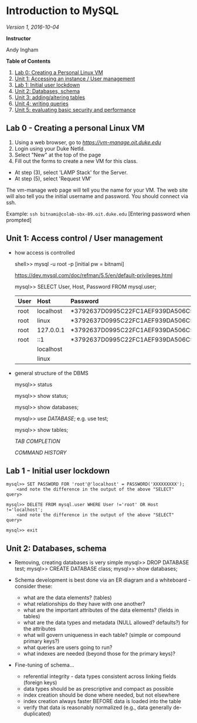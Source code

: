 Introduction to MySQL
=====================

*Version 1, 2016-10-04*

**Instructor**

Andy Ingham

**Table of Contents**

1. [Lab 0: Creating a Personal Linux VM](#lab0)
2. [Unit 1: Accessing an instance / User management](#unit1)
3. [Lab 1: Initial user lockdown](#lab1)
4. [Unit 2: Databases, schema](#unit2)
5. [Unit 3: adding/altering tables](#unit3)
6. [Unit 4: writing queries](#unit4)
7. [Unit 5: evaluating basic security and performance](#unit5)

<a name='lab0'></a>
## Lab 0 - Creating a personal Linux VM

1. Using a web browser, go to *https://vm-manage.oit.duke.edu*
2. Login using your Duke NetId.
3. Select "New" at the top of the page
4. Fill out the forms to create a new VM for this class.
  * At step (3), select 'LAMP Stack' for the Server.
  * At step (5), select 'Request VM'

The vm-manage web page will tell you the name for your VM. The web site will also tell you the initial username and password. You should connect via ssh.

Example: `ssh bitnami@colab-sbx-89.oit.duke.edu` [Entering password when prompted]

<a name='unit1'></a>
## Unit 1: Access control / User management
  * how access is controlled
  
  	shell>> mysql -u root -p
	[initial pw = bitnami]
		
  	https://dev.mysql.com/doc/refman/5.5/en/default-privileges.html

	mysql>> SELECT User, Host, Password FROM mysql.user;

	| User | Host      | Password                                  |
	|:-----|:----------|:------------------------------------------|
	| root | localhost | *3792637D0995C22FC1AEF939DA506C5011EF2856 |
	| root | linux     | *3792637D0995C22FC1AEF939DA506C5011EF2856 |
	| root | 127.0.0.1 | *3792637D0995C22FC1AEF939DA506C5011EF2856 |
	| root | ::1       | *3792637D0995C22FC1AEF939DA506C5011EF2856 |
	|      | localhost |                                           |
	|      | linux     |                                           |

	
  * general structure of the DBMS
  
	mysql>> status

	mysql>> show status;

	mysql>> show databases;

	mysql>> use *DATABASE*;
		e.g. use test;

	mysql>> show tables;
	  	
	*TAB COMPLETION*
	
	*COMMAND HISTORY*


<a name='lab1'></a>
## Lab 1 - Initial user lockdown
	
	mysql>> SET PASSWORD FOR 'root'@'localhost' = PASSWORD('XXXXXXXXX');
		<and note the difference in the output of the above "SELECT" query>
		
	mysql>> DELETE FROM mysql.user WHERE User !='root' OR Host !='localhost';
		<and note the difference in the output of the above "SELECT" query>
		
	mysql>> exit
	
<a name='unit2'></a>
## Unit 2: Databases, schema

  * Removing, creating databases is very simple
	mysql>> DROP DATABASE test;
	mysql>> CREATE DATABASE class;
	mysql>> show databases;
	
  * Schema development is best done via an ER diagram and a whiteboard - consider these:
	- what are the data elements? (tables)
	- what relationships do they have with one another?
	- what are the important attributes of the data elements? (fields in tables)
	- what are the data types and metadata (NULL allowed? defaults?) for the attributes
	- what will govern uniqueness in each table? (simple or compound primary keys?)
	- what queries are users going to run?
	- what indexes are needed (beyond those for the primary keys)?
	
  * Fine-tuning of schema...
  	- referential integrity - data types consistent across linking fields (foreign keys)
	- data types should be as prescriptive and compact as possible
	- index creation should be done where needed, but not elsewhere
	- index creation always faster BEFORE data is loaded into the table
	- verify that data is reasonably normalized (e.g., data generally de-duplicated)
	